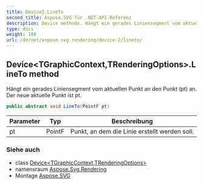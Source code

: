 ```yaml
---
title: Device2.LineTo
second_title: Aspose.SVG für .NET-API-Referenz
description: Device methode. Hängt ein gerades Liniensegment vom aktuellen Punkt an den Punkt pt an. Der neue aktuelle Punkt ist pt.
type: docs
weight: 180
url: /de/net/aspose.svg.rendering/device-2/lineto/
---
```

## Device&lt;TGraphicContext,TRenderingOptions&gt;.LineTo method

Hängt ein gerades Liniensegment vom aktuellen Punkt an den Punkt (pt) an. Der neue aktuelle Punkt ist pt.

```csharp
public abstract void LineTo(PointF pt)
```

| Parameter | Typ | Beschreibung |
| --- | --- | --- |
| pt | PointF | Punkt, an dem die Linie erstellt werden soll. |

### Siehe auch

* class [Device&lt;TGraphicContext,TRenderingOptions&gt;](../)
* namensraum [Aspose.Svg.Rendering](../../device-2/)
* Montage [Aspose.SVG](../../../)



